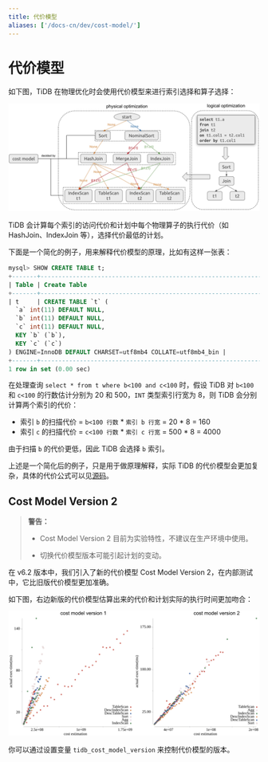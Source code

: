 ```yaml
---
title: 代价模型
aliases: ['/docs-cn/dev/cost-model/']
---
```


# 代价模型

如下图，TiDB 在物理优化时会使用代价模型来进行索引选择和算子选择：

![CostModel](/media/cost-model.png)

TiDB 会计算每个索引的访问代价和计划中每个物理算子的执行代价（如 HashJoin、IndexJoin 等），选择代价最低的计划。

下面是一个简化的例子，用来解释代价模型的原理，比如有这样一张表：

```sql
mysql> SHOW CREATE TABLE t;
+-------+-----------------------------------------------------------------------------------------------------------------------------------------------------------------------------------------------------+
| Table | Create Table                                                                                                                                                                                        |
+-------+-----------------------------------------------------------------------------------------------------------------------------------------------------------------------------------------------------+
| t     | CREATE TABLE `t` (
  `a` int(11) DEFAULT NULL,
  `b` int(11) DEFAULT NULL,
  `c` int(11) DEFAULT NULL,
  KEY `b` (`b`),
  KEY `c` (`c`)
) ENGINE=InnoDB DEFAULT CHARSET=utf8mb4 COLLATE=utf8mb4_bin |
+-------+-----------------------------------------------------------------------------------------------------------------------------------------------------------------------------------------------------+
1 row in set (0.00 sec)
```

在处理查询 `select * from t where b<100 and c<100` 时，假设 TiDB 对 `b<100` 和 `c<100` 的行数估计分别为 20 和 500，`INT` 类型索引行宽为 8，则 TiDB 会分别计算两个索引的代价：

+ 索引 `b` 的扫描代价 = `b<100 行数` * `索引 b 行宽` = 20 * 8 = 160
+ 索引 `c` 的扫描代价 = `c<100 行数` * `索引 c 行宽` = 500 * 8 = 4000

由于扫描 `b` 的代价更低，因此 TiDB 会选择 `b` 索引。

上述是一个简化后的例子，只是用于做原理解释，实际 TiDB 的代价模型会更加复杂，具体的代价公式可以见[源码](https://github.com/pingcap/tidb/blob/master/planner/core/plan_cost.go)。

## Cost Model Version 2

> **警告：**
>
> - Cost Model Version 2 目前为实验特性，不建议在生产环境中使用。
>
> - 切换代价模型版本可能引起计划的变动。

在 v6.2 版本中，我们引入了新的代价模型 Cost Model Version 2，在内部测试中，它比旧版代价模型更加准确。

如下图，右边新版的代价模型估算出来的代价和计划实际的执行时间更加吻合：

![cost-model-ver2](/media/cost-model-ver2.png)

你可以通过设置变量 `tidb_cost_model_version` 来控制代价模型的版本。